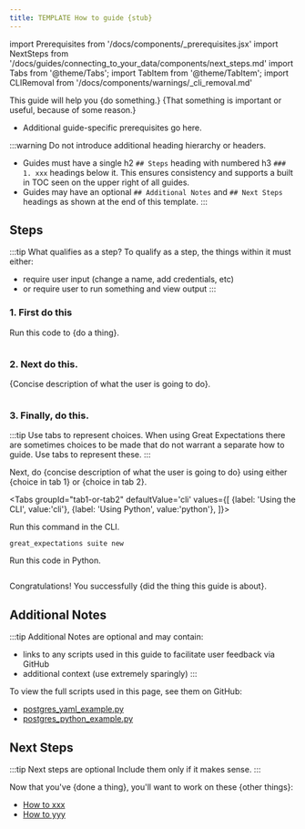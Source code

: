 ```yaml
---
title: TEMPLATE How to guide {stub}
---
```

import Prerequisites from '/docs/components/_prerequisites.jsx'
import NextSteps from '/docs/guides/connecting_to_your_data/components/next_steps.md'
import Tabs from '@theme/Tabs';
import TabItem from '@theme/TabItem';
import CLIRemoval from '/docs/components/warnings/_cli_removal.md'

<CLIRemoval />

This guide will help you {do something.} {That something is important or useful, because of some reason.}

<Prerequisites>

- Additional guide-specific prerequisites go here.

</Prerequisites>

:::warning Do not introduce additional heading hierarchy or headers.
- Guides must have a single h2 `## Steps` heading with numbered h3 `### 1. xxx` headings below it. This ensures consistency and supports a built in TOC seen on the upper right of all guides.
- Guides may have an optional `## Additional Notes` and `## Next Steps` headings as shown at the end of this template.
:::

## Steps

:::tip What qualifies as a step?
To qualify as a step, the things within it must either:
- require user input (change a name, add credentials, etc)
- or require user to run something and view output
:::

### 1. First do this

Run this code to {do a thing}.

```python name="tests/integration/docusaurus/template/script_example.py first import"
```

### 2. Next do this.

{Concise description of what the user is going to do}.

```python name="tests/integration/docusaurus/template/script_example.py assert"
```

### 3. Finally, do this.

:::tip Use tabs to represent choices.
When using Great Expectations there are sometimes choices to be made that do not warrant a separate how to guide. Use tabs to represent these.
:::

Next, do {concise description of what the user is going to do} using either {choice in tab 1} or {choice in tab 2}.

<Tabs
  groupId="tab1-or-tab2"
  defaultValue='cli'
  values={[
  {label: 'Using the CLI', value:'cli'},
  {label: 'Using Python', value:'python'},
  ]}>
  <TabItem value="cli">

  Run this command in the CLI.

```console
great_expectations suite new
```

  </TabItem>
<TabItem value="python">

Run this code in Python.

```python name="tests/integration/docusaurus/template/script_example.py imports"
```

</TabItem>
</Tabs>

Congratulations!
You successfully {did the thing this guide is about}.

## Additional Notes

:::tip Additional Notes are optional and may contain:
- links to any scripts used in this guide to facilitate user feedback via GitHub
- additional context (use extremely sparingly)
:::

To view the full scripts used in this page, see them on GitHub:

- [postgres_yaml_example.py](https://github.com/great-expectations/great_expectations/blob/develop/tests/integration/docusaurus/connecting_to_your_data/database/postgres_yaml_example.py)
- [postgres_python_example.py](https://github.com/great-expectations/great_expectations/blob/develop/tests/integration/docusaurus/connecting_to_your_data/database/postgres_python_example.py)

## Next Steps

:::tip Next steps are optional
Include them only if it makes sense.
:::

Now that you've {done a thing}, you'll want to work on these {other things}:

- [How to xxx](#)
- [How to yyy](#)
